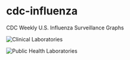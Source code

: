 # cdc-influenza
CDC Weekly U.S. Influenza Surveillance Graphs

![Clinical Laboratories](https://www.cdc.gov/flu/weekly/WeeklyArchives2023-2024/images/WHONPHL17_small.gif?raw=true)

![Public Health Laboratories](https://www.cdc.gov/flu/weekly/weeklyarchives2023-2024/images/WHOPHL17_small.gif?raw=true)
        
